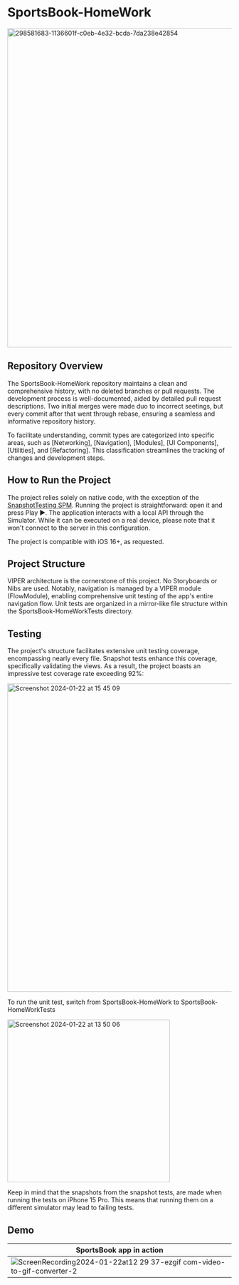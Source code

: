 # SportsBook-HomeWork
<img width="716" alt="298581683-1136601f-c0eb-4e32-bcda-7da238e42854" src="https://github.com/XRadevFRT/SportsBook-HomeWork/assets/25984871/68e897cc-9810-497b-a445-6579315bc771">

## Repository Overview

The SportsBook-HomeWork repository maintains a clean and comprehensive history, with no deleted branches or pull requests. The development process is well-documented, aided by detailed pull request descriptions. Two initial merges were made duo to incorrect seetings, but every commit after that went through rebase, ensuring a seamless and informative repository history.

To facilitate understanding, commit types are categorized into specific areas, such as [Networking], [Navigation], [Modules], [UI Components], [Utilities], and [Refactoring]. This classification streamlines the tracking of changes and development steps.

## How to Run the Project

The project relies solely on native code, with the exception of the [SnapshotTesting SPM](https://github.com/pointfreeco/swift-snapshot-testing). Running the project is straightforward: open it and press Play ▶️. The application interacts with a local API through the Simulator. While it can be executed on a real device, please note that it won't connect to the server in this configuration.

The project is compatible with iOS 16+, as requested.

## Project Structure

VIPER architecture is the cornerstone of this project. No Storyboards or Nibs are used. Notably, navigation is managed by a VIPER module (FlowModule), enabling comprehensive unit testing of the app's entire navigation flow. Unit tests are organized in a mirror-like file structure within the SportsBook-HomeWorkTests directory.

## Testing

The project's structure facilitates extensive unit testing coverage, encompassing nearly every file. Snapshot tests enhance this coverage, specifically validating the views. As a result, the project boasts an impressive test coverage rate exceeding 92%:


<img width="692" alt="Screenshot 2024-01-22 at 15 45 09" src="https://github.com/XRadevFRT/SportsBook-HomeWork/assets/25984871/48883c3e-a7ea-464e-8e73-45b2dd288b59">


To run the unit test, switch from SportsBook-HomeWork to SportsBook-HomeWorkTests

<img width="365" alt="Screenshot 2024-01-22 at 13 50 06" src="https://github.com/XRadevFRT/SportsBook-HomeWork/assets/25984871/496ef32d-7b6a-4bf8-89c4-03d472abace7">

Keep in mind that the snapshots from the snapshot tests, are made when running the tests on iPhone 15 Pro. This means that running them on a different simulator may lead to failing tests.


## Demo

|    **SportsBook app in action**    | 
| --------------------|
|![ScreenRecording2024-01-22at12 29 37-ezgif com-video-to-gif-converter-2](https://github.com/XRadevFRT/SportsBook-HomeWork/assets/25984871/c535e58f-0d8c-4efe-ae24-29b05f8471c3)|
